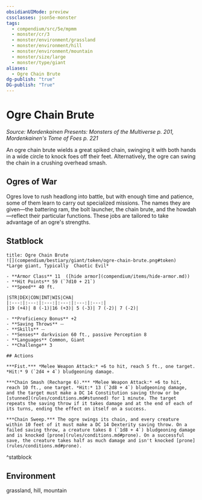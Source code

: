 ```yaml
---
obsidianUIMode: preview
cssclasses: json5e-monster
tags:
  - compendium/src/5e/mpmm
  - monster/cr/3
  - monster/environment/grassland
  - monster/environment/hill
  - monster/environment/mountain
  - monster/size/large
  - monster/type/giant
aliases:
  - Ogre Chain Brute
dg-publish: "true"
DG-publish: "True"
---
```

# Ogre Chain Brute
*Source: Mordenkainen Presents: Monsters of the Multiverse p. 201, Mordenkainen's Tome of Foes p. 221*  

An ogre chain brute wields a great spiked chain, swinging it with both hands in a wide circle to knock foes off their feet. Alternatively, the ogre can swing the chain in a crushing overhead smash.

## Ogres of War

Ogres love to rush headlong into battle, but with enough time and patience, some of them learn to carry out specialized missions. The names they are given—the battering ram, the bolt launcher, the chain brute, and the howdah—reflect their particular functions. These jobs are tailored to take advantage of an ogre's strengths.

## Statblock

```ad-statblock
title: Ogre Chain Brute
![](compendium/bestiary/giant/token/ogre-chain-brute.png#token)
*Large giant, Typically  Chaotic Evil*

- **Armor Class** 11  ([hide armor](compendium/items/hide-armor.md))
- **Hit Points** 59 (`7d10 + 21`)
- **Speed** 40 ft.

|STR|DEX|CON|INT|WIS|CHA|
|:---:|:---:|:---:|:---:|:---:|:---:|
|19 (+4)| 8 (-1)|16 (+3)| 5 (-3)| 7 (-2)| 7 (-2)|

- **Proficiency Bonus** +2
- **Saving Throws** ⏤
- **Skills** ⏤
- **Senses** darkvision 60 ft., passive Perception 8
- **Languages** Common, Giant
- **Challenge** 3

## Actions

***Fist.*** *Melee Weapon Attack:* +6 to hit, reach 5 ft., one target. *Hit:* 9 (`2d4 + 4`) bludgeoning damage.

***Chain Smash (Recharge 6).*** *Melee Weapon Attack:* +6 to hit, reach 10 ft., one target. *Hit:* 13 (`2d8 + 4`) bludgeoning damage, and the target must make a DC 14 Constitution saving throw or be [stunned](rules/conditions.md#stunned) for 1 minute. The target repeats the saving throw if it takes damage and at the end of each of its turns, ending the effect on itself on a success.

***Chain Sweep.*** The ogre swings its chain, and every creature within 10 feet of it must make a DC 14 Dexterity saving throw. On a failed saving throw, a creature takes 8 (`1d8 + 4`) bludgeoning damage and is knocked [prone](rules/conditions.md#prone). On a successful save, the creature takes half as much damage and isn't knocked [prone](rules/conditions.md#prone).
```
^statblock

## Environment

grassland, hill, mountain